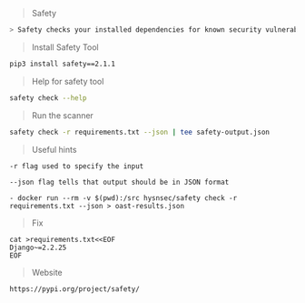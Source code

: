  > Safety
``` bash
> Safety checks your installed dependencies for known security vulnerabilities
```

>Install Safety Tool
```bash
pip3 install safety==2.1.1
```

>Help for safety tool
```bash
safety check --help
```

> Run the scanner
```bash 
safety check -r requirements.txt --json | tee safety-output.json
```
> Useful hints
```
-r flag used to specify the input

--json flag tells that output should be in JSON format

- docker run --rm -v $(pwd):/src hysnsec/safety check -r requirements.txt --json > oast-results.json
```
>Fix
```
cat >requirements.txt<<EOF
Django~=2.2.25
EOF
```
>Website
```bash
https://pypi.org/project/safety/
```
